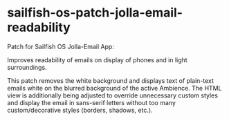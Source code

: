 # sailfish-os-patch-jolla-email-readability

Patch for Sailfish OS Jolla-Email App:

Improves readability of emails on display of phones and in light surroundings.

This patch removes the white background and displays text of plain-text emails white on the blurred background of the active Ambience.
The HTML view is additionally being adjusted to override unnecessary custom styles and display the email in sans-serif letters without too many custom/decorative styles (borders, shadows, etc.).
